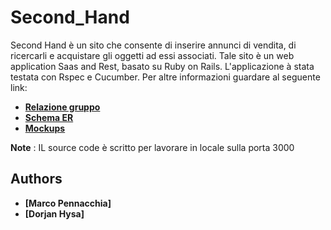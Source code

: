 # Second_Hand

Second Hand è un sito che consente di inserire annunci di vendita, di ricercarli e acquistare gli oggetti ad essi associati.
Tale sito è un web application Saas and Rest, basato su Ruby on Rails. L'applicazione à stata testata con Rspec e Cucumber. Per altre informazioni guardare al seguente link:

- **[Relazione gruppo](https://drive.google.com/file/d/1zHnW5RttWUeTV0INeCu6pQpszF08xEas/view?usp=sharing)**
- **[Schema ER](https://github.com/MarcoPen95/Second_Hand/blob/master/Final_ER.pdf)**
- **[Mockups](https://github.com/MarcoPen95/Second_Hand/blob/master/Final_mockups.pdf)**


**Note** : IL source code è scritto per lavorare in locale sulla porta 3000

## Authors
* **[Marco Pennacchia]**
* **[Dorjan Hysa]**
